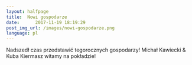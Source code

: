 ```yaml
---
layout:	halfpage
title:	Nowi gospodarze
date:	   2017-11-19 18:19:29
post_img_url: /images/nowi-gospodarze.png
language: pl
---
```

Nadszedł czas przedstawić tegorocznych gospodarzy! Michał Kawiecki & Kuba Kiermasz witamy na pokładzie!
